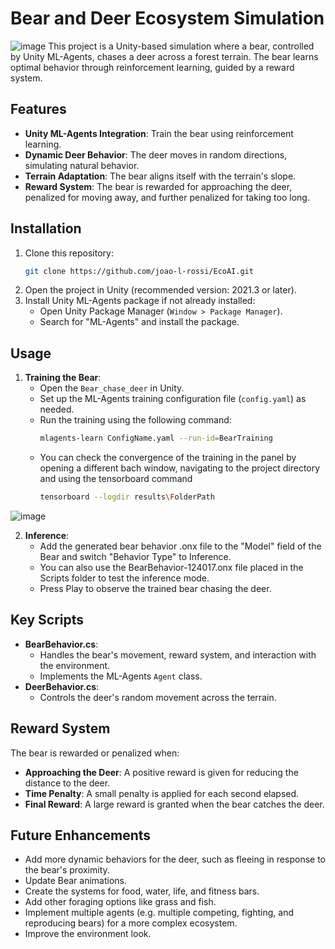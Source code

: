 
# Bear and Deer Ecosystem Simulation
  ![image](https://github.com/user-attachments/assets/9832287b-92d4-4e9b-b837-7e5f5a6fe4d8)
This project is a Unity-based simulation where a bear, controlled by Unity ML-Agents, chases a deer across a forest terrain. The bear learns optimal behavior through reinforcement learning, guided by a reward system.

## Features
- **Unity ML-Agents Integration**: Train the bear using reinforcement learning.
- **Dynamic Deer Behavior**: The deer moves in random directions, simulating natural behavior.
- **Terrain Adaptation**: The bear aligns itself with the terrain's slope.
- **Reward System**: The bear is rewarded for approaching the deer, penalized for moving away, and further penalized for taking too long.

## Installation
1. Clone this repository:
   ```bash
   git clone https://github.com/joao-l-rossi/EcoAI.git
   ```
2. Open the project in Unity (recommended version: 2021.3 or later).
3. Install Unity ML-Agents package if not already installed:
   - Open Unity Package Manager (`Window > Package Manager`).
   - Search for "ML-Agents" and install the package.

## Usage
1. **Training the Bear**:
   - Open the `Bear_chase_deer` in Unity.
   - Set up the ML-Agents training configuration file (`config.yaml`) as needed.
   - Run the training using the following command:
     ```bash
     mlagents-learn ConfigName.yaml --run-id=BearTraining
     ```
   - You can check the convergence of the training in the panel by opening a different bach window, navigating to the project directory and using the tensorboard command
     ```bash
     tensorboard --logdir results\FolderPath
     ``` 
![image](https://github.com/user-attachments/assets/448890f7-c5ae-4ea8-9d0e-2c37a4395749)

2. **Inference**:
   - Add the generated bear behavior .onx file to the "Model" field of the Bear and switch "Behavior Type" to Inference.
   - You can also use the BearBehavior-124017.onx file placed in the Scripts folder to test the inference mode.
   - Press Play to observe the trained bear chasing the deer.

## Key Scripts
- **BearBehavior.cs**:
  - Handles the bear's movement, reward system, and interaction with the environment.
  - Implements the ML-Agents `Agent` class.
- **DeerBehavior.cs**:
  - Controls the deer's random movement across the terrain.

## Reward System
The bear is rewarded or penalized when:
- **Approaching the Deer**: A positive reward is given for reducing the distance to the deer.
- **Time Penalty**: A small penalty is applied for each second elapsed.
- **Final Reward**: A large reward is granted when the bear catches the deer.


## Future Enhancements
- Add more dynamic behaviors for the deer, such as fleeing in response to the bear's proximity.
- Update Bear animations.
- Create the systems for food, water, life, and fitness bars.
- Add other foraging options like grass and fish.
- Implement multiple agents (e.g. multiple competing, fighting, and reproducing bears) for a more complex ecosystem.
- Improve the environment look.








